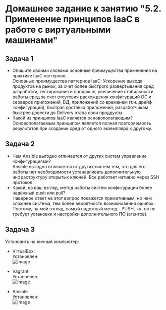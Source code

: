 
# Домашнее задание к занятию "5.2. Применение принципов IaaC в работе с виртуальными машинами"
## Задача 1
- Опишите своими словами основные преимущества применения на практике IaaC паттернов.  
Основные преимущества паттернов IaaC:
Ускорение вывода продуктов на рынок, за счет более быстрого развертывания сред разработки, тестирования и продакшн, увеличение стабильности работы сред за счет отсутсвия расхождения конфигураций ОС и серверов приложений, БД, приложений со временем (т.н. дрейф конфигураций), быстрая доставка приложений, разработчикам быстрее довести до Delivery этапа свои проддукты.
- Какой из принципов IaaC является основополагающим? 
Основополагаемым принципом является полная повторяемость результатов при создании сред от одного экземпляра к другому.
## Задача 2
- Чем Ansible выгодно отличается от других систем управление конфигурациями?  
Ansible выгодно отличается от других систем тем, что для его работы нет необходимости устанавливать дополнительную инфраструктуру открытых ключей. Все работает нативно через SSH протокол.
- Какой, на ваш взгляд, метод работы систем конфигурации более надёжный push или pull?  
Наверное ответ на этот вопрос покажется примитивным, но чем сложнее система, тем более вероятность возникновения ошибок. Поэтому, на мой взгляд, самый надежный метод - PUSH, т.к. он не требует установки и настройки дополнительного ПО (агентов).  
## Задача 3
Установить на личный компьютер:
- VirtualBox:  
Установлен:  
![image](https://user-images.githubusercontent.com/22905019/151985244-2acb46f3-c85e-4233-81b6-8957dc2f2581.png)  

- Vagrant  
Установлен:  
![image](https://user-images.githubusercontent.com/22905019/151984872-5d96c122-affa-41b2-8ed9-ea4758149716.png)  
- Ansible  
Установлен:  
![image](https://user-images.githubusercontent.com/22905019/151985026-5292a6cd-234f-446a-ab4b-825f1d8edf69.png)  
